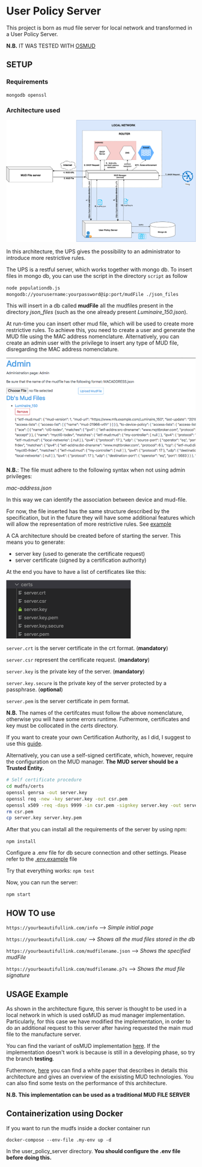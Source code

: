 # User Policy Server

This project is born as mud file server for local network and transformed in a User Policy Server.

**N.B.** IT WAS TESTED WITH [OSMUD](https://github.com/osmud/)

## SETUP

### Requirements

```
mongodb openssl
```

### Architecture used
<img src="img/user_policy_server.png">

In this architecture, the UPS gives the possibility to an administrator to introduce more restrictive rules. 

The UPS is a restful server, which works together with mongo db.
To insert files in mongo db, you can use the script in the directory `script` as follow

`
node populationdb.js mongodb://yourusername:yourpassword@ip:port/mudFile ./json_files
`

This will insert in a db called **mudFile** all the mudfiles present in the directory *json_files* (such as the one already present *Luminaire_150.json*).

At run-time you can insert other mud file, which will be used to create more restrictive rules. To achieve this, you need to create a user and generate the MUD file using the MAC address nomenclature. Alternatively, you can create an admin user with the privilege to insert any type of MUD file, disregarding the MAC address nomenclature. 

<img src="img/admin_screenshot.png">

**N.B.**: The file must adhere to the following syntax when not using admin privileges:

*mac-address.json*

In this way we can identify the association between device and mud-file.

For now, the file inserted has the same structure described by the specification, but in the future they will have some additional features which will allow the representation of more restrictive rules. See [example](./mudfs/examples/json_files/smart_hubs.json)


A CA architecture should be created before of starting the server. This means you to generate:

* server key (used to generate the certificate request)
* server certificate (signed by a certification authority)

At the end you have to have a list of certificates like this:

<img src="img/listcertificates.png">

`server.crt` is the server certificate in the crt format. (**mandatory**)

`server.csr` represent the certificate request. (**mandatory**)

`server.key` is the private key of the server. (**mandatory**)

`server.key.secure` is the private key of the server protected by a passphrase. (**optional**)

``server.pem`` is the server certificate in pem format.

**N.B.** The names of the certifcates must follow the above nomenclature, otherwise you will have some errors runtime. Futhermore, certificates and key must be collocated in the *certs* directory.

If you want to create your own Certification Authority, as I did, I suggest to use this [guide](https://ubuntu.com/server/docs/security-certificates).

Alternatively, you can use a self-signed certificate, which, however, require the configuration on the MUD manager. **The MUD server should be a Trusted Entity.**

```bash
# Self certificate procedure
cd mudfs/certs
openssl genrsa -out server.key
openssl req -new -key server.key -out csr.pem
openssl x509 -req -days 9999 -in csr.pem -signkey server.key -out server.pem
rm csr.pem
cp server.key server.key.pem 
```


After that you can install all the requirements of the server by using npm:

`
npm install
`

Configure a .env file for db secure connection and other settings. Please refer to the [.env.example](./mudfs/.env.example) file

Try that everything works:
`
npm test
`


Now, you can run the server:

`npm start`


## HOW TO use

<!-- `https://yourbeautifullink.com/admin` *Admin page* -->

`https://yourbeautifullink.com/info` --> *Simple initial page*

`https://yourbeautifullink.com/` --> *Shows all the mud files stored in the db*

`https://yourbeautifullink.com/mudfilename.json` --> *Shows the specified mudFile*

`https://yourbeautifullink.com/mudfilename.p7s` --> *Shows the mud file signature*

## USAGE Example

As shown in the architecture figure, this server is thought to be used in a local network in which is used osMUD as mud manager implementation. Particularly, for this case we have modified the implementation, in order to do an additional request to this server after having requested the main mud file to the manufacture server. 

You can find the variant of osMUD implementation [here](https://github.com/aferaudo/osmud). If the implementation doesn't work is because is still in a developing phase, so try the branch **testing**.

Futhermore, [here](https://arxiv.org/pdf/2004.08003.pdf) you can find a white paper that describes in details this architecture and gives an overview of the exisisting MUD technologies. You can also find some tests on the performance of this architecture.

**N.B. This implementation can be used as a traditional MUD FILE SERVER**

## Containerization using Docker
If you want to run the mudfs inside a docker container run
```
docker-compose --env-file .my-env up -d
```
In the user_policy_server directory. **You should configure the .env file before doing this.**
